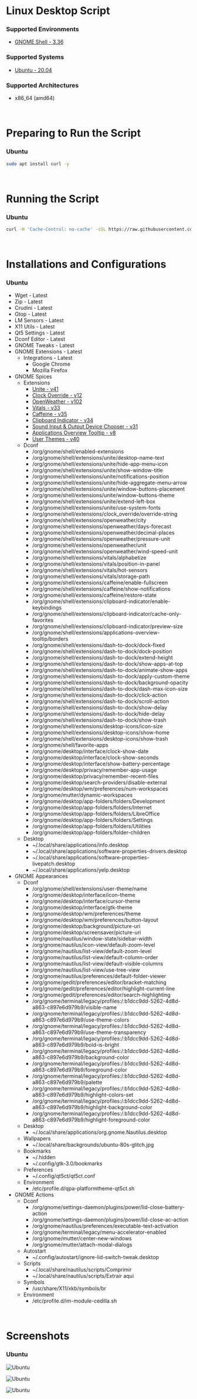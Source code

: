 # Linux Desktop Script

### Supported Environments
* [GNOME Shell - 3.36](https://www.gnome.org/)

### Supported Systems
* [Ubuntu - 20.04](https://ubuntu.com/)

### Supported Architectures
* x86_64 (amd64)

<br/>

# Preparing to Run the Script

### Ubuntu
```bash
sudo apt install curl -y
```

<br/>

# Running the Script

### Ubuntu
```bash
curl -H 'Cache-Control: no-cache' -sSL https://raw.githubusercontent.com/daniloancilotto/linux-desktop-script/master/ubuntu.sh | bash
```

<br/>

# Installations and Configurations

### Ubuntu
* Wget - Latest
* Zip - Latest
* Crudini - Latest
* Gtop - Latest
* LM Sensors - Latest
* X11 Utils - Latest
* Qt5 Settings - Latest
* Dconf Editor - Latest
* GNOME Tweaks - Latest
* GNOME Extensions - Latest
  * Integrations - Latest
    * Google Chrome
    * Mozilla Firefox
* GNOME Spices 
  * Extensions
    * [Unite - v41](https://extensions.gnome.org/extension/1287/unite/)
    * [Clock Override - v12](https://extensions.gnome.org/extension/1206/clock-override/)
    * [OpenWeather - v102](https://extensions.gnome.org/extension/750/openweather/)
    * [Vitals - v33](https://extensions.gnome.org/extension/1460/vitals/)
    * [Caffeine - v35](https://extensions.gnome.org/extension/517/caffeine/)
    * [Clipboard Indicator - v34](https://extensions.gnome.org/extension/779/clipboard-indicator/)
    * [Sound Input & Output Device Chooser - v31](https://extensions.gnome.org/extension/906/sound-output-device-chooser/)
    * [Applications Overview Tooltip - v8](https://extensions.gnome.org/extension/1071/applications-overview-tooltip/)
    * [User Themes - v40](https://extensions.gnome.org/extension/19/user-themes/)
  * Dconf
    * /org/gnome/shell/enabled-extensions
    * /org/gnome/shell/extensions/unite/desktop-name-text
    * /org/gnome/shell/extensions/unite/hide-app-menu-icon
    * /org/gnome/shell/extensions/unite/show-window-title
    * /org/gnome/shell/extensions/unite/notifications-position
    * /org/gnome/shell/extensions/unite/hide-aggregate-menu-arrow
    * /org/gnome/shell/extensions/unite/window-buttons-placement
    * /org/gnome/shell/extensions/unite/window-buttons-theme
    * /org/gnome/shell/extensions/unite/extend-left-box
    * /org/gnome/shell/extensions/unite/use-system-fonts
    * /org/gnome/shell/extensions/clock_override/override-string
    * /org/gnome/shell/extensions/openweather/city
    * /org/gnome/shell/extensions/openweather/days-forecast
    * /org/gnome/shell/extensions/openweather/decimal-places
    * /org/gnome/shell/extensions/openweather/pressure-unit
    * /org/gnome/shell/extensions/openweather/unit
    * /org/gnome/shell/extensions/openweather/wind-speed-unit
    * /org/gnome/shell/extensions/vitals/alphabetize
    * /org/gnome/shell/extensions/vitals/position-in-panel
    * /org/gnome/shell/extensions/vitals/hot-sensors
    * /org/gnome/shell/extensions/vitals/storage-path
    * /org/gnome/shell/extensions/caffeine/enable-fullscreen
    * /org/gnome/shell/extensions/caffeine/show-notifications
    * /org/gnome/shell/extensions/caffeine/restore-state
    * /org/gnome/shell/extensions/clipboard-indicator/enable-keybindings
    * /org/gnome/shell/extensions/clipboard-indicator/cache-only-favorites
    * /org/gnome/shell/extensions/clipboard-indicator/preview-size
    * /org/gnome/shell/extensions/applications-overview-tooltip/borders
    * /org/gnome/shell/extensions/dash-to-dock/dock-fixed
    * /org/gnome/shell/extensions/dash-to-dock/dock-position
    * /org/gnome/shell/extensions/dash-to-dock/extend-height
    * /org/gnome/shell/extensions/dash-to-dock/show-apps-at-top
    * /org/gnome/shell/extensions/dash-to-dock/animate-show-apps
    * /org/gnome/shell/extensions/dash-to-dock/apply-custom-theme
    * /org/gnome/shell/extensions/dash-to-dock/background-opacity
    * /org/gnome/shell/extensions/dash-to-dock/dash-max-icon-size
    * /org/gnome/shell/extensions/dash-to-dock/click-action
    * /org/gnome/shell/extensions/dash-to-dock/scroll-action
    * /org/gnome/shell/extensions/dash-to-dock/show-delay
    * /org/gnome/shell/extensions/dash-to-dock/hide-delay
    * /org/gnome/shell/extensions/dash-to-dock/show-trash
    * /org/gnome/shell/extensions/desktop-icons/icon-size
    * /org/gnome/shell/extensions/desktop-icons/show-home
    * /org/gnome/shell/extensions/desktop-icons/show-trash
    * /org/gnome/shell/favorite-apps
    * /org/gnome/desktop/interface/clock-show-date
    * /org/gnome/desktop/interface/clock-show-seconds
    * /org/gnome/desktop/interface/show-battery-percentage
    * /org/gnome/desktop/privacy/remember-app-usage
    * /org/gnome/desktop/privacy/remember-recent-files
    * /org/gnome/desktop/search-providers/disable-external
    * /org/gnome/desktop/wm/preferences/num-workspaces
    * /org/gnome/mutter/dynamic-workspaces
    * /org/gnome/desktop/app-folders/folders/Development
    * /org/gnome/desktop/app-folders/folders/Internet
    * /org/gnome/desktop/app-folders/folders/LibreOffice
    * /org/gnome/desktop/app-folders/folders/Settings
    * /org/gnome/desktop/app-folders/folders/Utilities
    * /org/gnome/desktop/app-folders/folder-children
  * Desktop
    * ~/.local/share/applications/info.desktop
    * ~/.local/share/applications/software-properties-drivers.desktop
    * ~/.local/share/applications/software-properties-livepatch.desktop
    * ~/.local/share/applications/yelp.desktop
* GNOME Appearances
  * Dconf
    * /org/gnome/shell/extensions/user-theme/name
    * /org/gnome/desktop/interface/icon-theme
    * /org/gnome/desktop/interface/cursor-theme
    * /org/gnome/desktop/interface/gtk-theme
    * /org/gnome/desktop/wm/preferences/theme
    * /org/gnome/desktop/wm/preferences/button-layout
    * /org/gnome/desktop/background/picture-uri
    * /org/gnome/desktop/screensaver/picture-uri
    * /org/gnome/nautilus/window-state/sidebar-width
    * /org/gnome/nautilus/icon-view/default-zoom-level
    * /org/gnome/nautilus/list-view/default-zoom-level
    * /org/gnome/nautilus/list-view/default-column-order
    * /org/gnome/nautilus/list-view/default-visible-columns
    * /org/gnome/nautilus/list-view/use-tree-view
    * /org/gnome/nautilus/preferences/default-folder-viewer
    * /org/gnome/gedit/preferences/editor/bracket-matching
    * /org/gnome/gedit/preferences/editor/highlight-current-line
    * /org/gnome/gedit/preferences/editor/search-highlighting
    * /org/gnome/terminal/legacy/profiles:/:b1dcc9dd-5262-4d8d-a863-c897e6d979b9/visible-name
    * /org/gnome/terminal/legacy/profiles:/:b1dcc9dd-5262-4d8d-a863-c897e6d979b9/use-theme-colors
    * /org/gnome/terminal/legacy/profiles:/:b1dcc9dd-5262-4d8d-a863-c897e6d979b9/use-theme-transparency
    * /org/gnome/terminal/legacy/profiles:/:b1dcc9dd-5262-4d8d-a863-c897e6d979b9/bold-is-bright
    * /org/gnome/terminal/legacy/profiles:/:b1dcc9dd-5262-4d8d-a863-c897e6d979b9/background-color
    * /org/gnome/terminal/legacy/profiles:/:b1dcc9dd-5262-4d8d-a863-c897e6d979b9/foreground-color
    * /org/gnome/terminal/legacy/profiles:/:b1dcc9dd-5262-4d8d-a863-c897e6d979b9/palette
    * /org/gnome/terminal/legacy/profiles:/:b1dcc9dd-5262-4d8d-a863-c897e6d979b9/highlight-colors-set
    * /org/gnome/terminal/legacy/profiles:/:b1dcc9dd-5262-4d8d-a863-c897e6d979b9/highlight-background-color
    * /org/gnome/terminal/legacy/profiles:/:b1dcc9dd-5262-4d8d-a863-c897e6d979b9/highlight-foreground-color
  * Desktop
    * ~/.local/share/applications/org.gnome.Nautilus.desktop
  * Wallpapers
    * ~/.local/share/backgrounds/ubuntu-80s-glitch.jpg
  * Bookmarks
    * ~/.hidden
    * ~/.config/gtk-3.0/bookmarks
  * Preferences
    * ~/.config/qt5ct/qt5ct.conf
  * Environment
    * /etc/profile.d/qpa-platformtheme-qt5ct.sh
* GNOME Actions
  * Dconf
    * /org/gnome/settings-daemon/plugins/power/lid-close-battery-action
    * /org/gnome/settings-daemon/plugins/power/lid-close-ac-action
    * /org/gnome/nautilus/preferences/executable-text-activation
    * /org/gnome/terminal/legacy/menu-accelerator-enabled
    * /org/gnome/mutter/center-new-windows
    * /org/gnome/mutter/attach-modal-dialogs
  * Autostart
    * ~/.config/autostart/ignore-lid-switch-tweak.desktop
  * Scripts
    * ~/.local/share/nautilus/scripts/Comprimir
    * ~/.local/share/nautilus/scripts/Extrair aqui
  * Symbols
    * /usr/share/X11/xkb/symbols/br
  * Environment
    * /etc/profile.d/im-module-cedilla.sh

<br/>

# Screenshots

### Ubuntu
![Ubuntu](https://user-images.githubusercontent.com/29760411/86251670-8cc6b300-bb88-11ea-9342-071f6b0aff90.png)

![Ubuntu](https://user-images.githubusercontent.com/29760411/86251876-d4e5d580-bb88-11ea-8a89-0eaf3cce130c.png)

![Ubuntu](https://user-images.githubusercontent.com/29760411/86252018-08c0fb00-bb89-11ea-8ed5-7f71bac81c43.png)